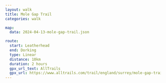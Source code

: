 ```yaml
---
layout: walk
title: Mole Gap Trail
categories: walk

map:
  data: 2024-04-13-mole-gap-trail.json

route:
  start: Leatherhead
  end: Dorking
  type: Linear
  distance: 10km
  duration: 2 hours
  gpx_url_text: AllTrails
  gpx_url: https://www.alltrails.com/trail/england/surrey/mole-gap-trail--2?u=m&sh=xr4vxe
---
```

